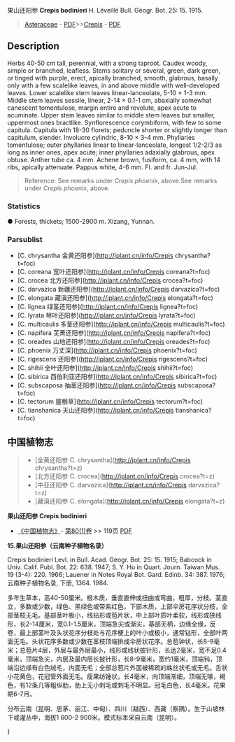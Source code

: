 果山还阳参 **Crepis bodinieri** H. Léveillé Bull. Géogr. Bot. 25: 15. 1915.

> [Asteraceae](http://iplant.cn/info/Asteraceae?t=foc) - [PDF](http://www.iplant.cn/foc/pdf/Asteraceae.pdf)>>[Crepis](http://iplant.cn/info/Crepis?t=foc) - [PDF](http://www.iplant.cn/foc/pdf/Crepis.pdf)

## Description

Herbs 40-50 cm tall, perennial, with a strong taproot. Caudex woody, simple or branched, leafless. Stems solitary or several, green, dark green, or tinged with purple, erect, apically branched, smooth, glabrous, basally only with a few scalelike leaves, in and above middle with well-developed leaves. Lower scalelike stem leaves linear-lanceolate, 5-10 × 1-3 mm. Middle stem leaves sessile, linear, 2-14 × 0.1-1 cm, abaxially somewhat canescent tomentulose, margin entire and revolute, apex acute to acuminate. Upper stem leaves similar to middle stem leaves but smaller, uppermost ones bractlike. Synflorescence corymbiform, with few to some capitula. Capitula with 18-30 florets; peduncle shorter or slightly longer than capitulum, slender. Involucre cylindric, 8-10 × 3-4 mm. Phyllaries tomentulose; outer phyllaries linear to linear-lanceolate, longest 1/2-2/3 as long as inner ones, apex acute; inner phyllaries adaxially glabrous, apex obtuse. Anther tube ca. 4 mm. Achene brown, fusiform, ca. 4 mm, with 14 ribs, apically attenuate. Pappus white, 4-6 mm. Fl. and fr. Jun-Jul.


> Reference: 
> See remarks under *Crepis phoenix*, above.See remarks under *Crepis phoenix*, above.

### Statistics
● Forests, thickets; 1500-2900 m. Xizang, Yunnan.



### Parsublist

* [C.  chrysantha  金黄还阳参](http://iplant.cn/info/Crepis chrysantha?t=foc)
* [C.  coreana  宽叶还阳参](http://iplant.cn/info/Crepis coreana?t=foc)
* [C.  crocea  北方还阳参](http://iplant.cn/info/Crepis crocea?t=foc)
* [C.  darvazica  新疆还阳参](http://iplant.cn/info/Crepis darvazica?t=foc)
* [C.  elongata  藏滇还阳参](http://iplant.cn/info/Crepis elongata?t=foc)
* [C.  lignea  绿茎还阳参](http://iplant.cn/info/Crepis lignea?t=foc)
* [C.  lyrata  琴叶还阳参](http://iplant.cn/info/Crepis lyrata?t=foc)
* [C.  multicaulis  多茎还阳参](http://iplant.cn/info/Crepis multicaulis?t=foc)
* [C.  napifera  芜菁还阳参](http://iplant.cn/info/Crepis napifera?t=foc)
* [C.  oreades  山地还阳参](http://iplant.cn/info/Crepis oreades?t=foc)
* [C.  phoenix  万丈深](http://iplant.cn/info/Crepis phoenix?t=foc)
* [C.  rigescens  还阳参](http://iplant.cn/info/Crepis rigescens?t=foc)
* [C.  shihii  全叶还阳参](http://iplant.cn/info/Crepis shihii?t=foc)
* [C.  sibirica  西伯利亚还阳参](http://iplant.cn/info/Crepis sibirica?t=foc)
* [C.  subscaposa  抽茎还阳参](http://iplant.cn/info/Crepis subscaposa?t=foc)
* [C.  tectorum  屋根草](http://iplant.cn/info/Crepis tectorum?t=foc)
* [C.  tianshanica  天山还阳参](http://iplant.cn/info/Crepis tianshanica?t=foc)


## 中国植物志

> * [金黄还阳参  C.  chrysantha](http://iplant.cn/info/Crepis chrysantha?t=z)
> * [北方还阳参  C.  crocea](http://iplant.cn/info/Crepis crocea?t=z)
> * [中亚还阳参  C.  darvazica](http://iplant.cn/info/Crepis darvazica?t=z)
> * [藏滇还阳参  C.  elongata](http://iplant.cn/info/Crepis elongata?t=z)


**果山还阳参 Crepis bodinieri**

* [《中国植物志》](http://www.iplant.cn/frps)- [第80(1)卷](http://www.iplant.cn/frps/vol/80(1)) >> 119页 [PDF](http://www.iplant.cn/frps/pdf/80(1)/119.PDF)


**15.果山还阳参（云南种子植物名录）**

Crepis bodinieri Levl. in Bull. Acad. Geogr. Bot. 25: 15. 1915; Babcock in Univ. Calif. Publ. Bot. 22: 638. 1947; S. Y. Hu in Quart. Journ. Taiwan Mus. 19 (3-4): 220. 1966; Lauener in Notes Royal Bot. Gard. Edinb. 34: 387. 1976; 云南种子植物名录, 下册, 1364. 1984.

多年生草本，高40-50厘米。根木质，垂直直伸或扭曲或弯曲，粗厚，分枝。茎直立，多数或少数，绿色、黑绿色或带紫红色，下部木质，上部伞房花序状分枝，全部茎枝无毛。基部茎叶极小，线钻形或苞片状，中上部叶质叶柔软，线形或狭线形，长2-14厘米，宽0.1-1.5厘米，顶端急尖或渐尖，基部无柄，边缘全缘，反卷，最上部茎叶及头状花序分枝处与花序梗上的叶小或极小，通常钻形，全部叶两面无毛。头状花序多数或少数在茎枝顶端排成伞房状花序。总苞钟状，长8-9毫米；总苞片4层，外层与最外层最小，线形或线状披针形，长达2毫米，宽不足0.4毫米，顶端急尖，内层及最内层长披针形，长8-9毫米，宽约1毫米，顶端钝，顶端沿边缘有白色绒毛，内面无毛；全部总苞片外面被稀疏的蛛丝状毛或无毛。舌状小花黄色，花冠管外面无毛。瘦果纺锤状，长4毫米，向顶端渐细，顶端无喙，褐色，有12条几等粗纵肋，肋上无小刺毛或刺毛不明显。冠毛白色，长4毫米。花果期6-7月。

分布云南（昆明、思茅、丽江、中甸）、四川（越西）、西藏（察隅）。生于山坡林下或灌丛中，海拔1 600-2 900米。模式标本采自云南（昆明）。



}